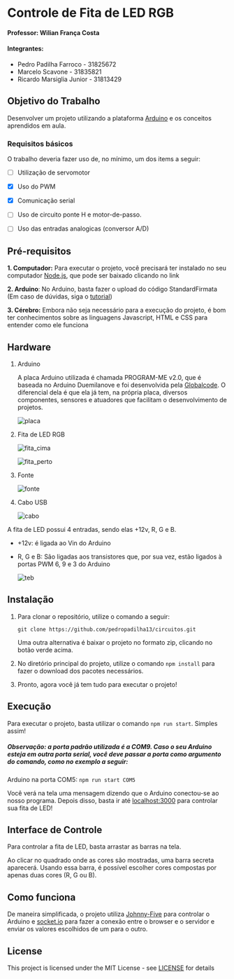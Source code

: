 # Controle de Fita de LED RGB

#### Professor: Wilian França Costa

#### Integrantes:
- Pedro Padilha Farroco - 31825672
- Marcelo Scavone - 31835821
- Ricardo Marsiglia Junior - 31813429

## Objetivo do Trabalho

Desenvolver um projeto utilizando a plataforma [Arduino](https://www.arduino.cc) e os conceitos aprendidos em aula.

### Requisitos básicos

O trabalho deveria fazer uso de, no mínimo, um dos items a seguir:

- [ ] Utilização de servomotor

- [x] Uso do PWM

- [x] Comunicação serial

- [ ] Uso de circuito ponte H e motor-de-passo.

- [ ] Uso das entradas analogicas (conversor A/D)

## Pré-requisitos

**1. Computador:** Para executar o projeto, você precisará ter instalado no seu computador [Node.js](https://nodejs.org), que pode ser baixado clicando no link

**2. Arduino**: No Arduino, basta fazer o upload do código StandardFirmata (Em caso de dúvidas, siga o [tutorial](http://www.instructables.com/id/Arduino-Installing-Standard-Firmata/))

**3. Cérebro:** Embora não seja necessário para a execução do projeto, é bom ter conhecimentos sobre as linguagens Javascript, HTML e CSS para entender como ele funciona

## Hardware

1. Arduino

	A placa Arduino utilizada é chamada PROGRAM-ME v2.0, que é baseada no Arduino Duemilanove e foi desenvolvida pela [Globalcode](https://www.globalcode.com.br). O diferencial dela é que ela já tem, na própria placa, diversos componentes, sensores e atuadores que facilitam o desenvolvimento de projetos.

    ![placa](public/assets/other/images/placa_cima.jpeg)

2. Fita de LED RGB

	![fita_cima](public/assets/other/images/fita_cima.jpeg)

    ![fita_perto](public/assets/other/images/fita_perto.jpeg)

3. Fonte

	![fonte](public/assets/other/images/fonte.jpeg)

4. Cabo USB

	![cabo](public/assets/other/images/cabo.jpeg)

A fita de LED possui 4 entradas, sendo elas +12v, R, G e B.

* +12v: é ligada ao Vin do Arduino
* R, G e B: São ligadas aos transistores que, por sua vez, estão ligados à portas PWM 6, 9 e 3 do Arduino

	![teb](public/assets/other/images/teb.jpeg)

## Instalação

1. Para clonar o repositório, utilize o comando a seguir:

    ```
    git clone https://github.com/pedropadilha13/circuitos.git
    ```

	Uma outra alternativa é baixar o projeto no formato zip, clicando no botão verde acima.

2. No diretório principal do projeto, utilize o comando `npm install` para fazer o download dos pacotes necessários.

3. Pronto, agora você já tem tudo para executar o projeto!

## Execução

Para executar o projeto, basta utilizar o comando ```npm run start```. Simples assim!

##### Observação: a porta padrão utilizada é a COM9. Caso o seu Arduino esteja em outra porta serial, você deve passar a porta como argumento do comando, como no exemplo a seguir:

Arduino na porta COM5: `npm run start COM5`

Você verá na tela uma mensagem dizendo que o Arduino conectou-se ao nosso programa. Depois disso, basta ir até [localhost:3000](localhost:3000) para controlar sua fita de LED!

## Interface de Controle

Para controlar a fita de LED, basta arrastar as barras na tela.

Ao clicar no quadrado onde as cores são mostradas, uma barra secreta aparecerá. Usando essa barra, é possível escolher cores compostas por apenas duas cores (R, G ou B).

## Como funciona

De maneira simplificada, o projeto utiliza [Johnny-Five](http://johnny-five.io) para controlar o Arduino e [socket.io](https://socket.io/) para fazer a conexão entre o browser e o servidor e enviar os valores escolhidos de um para o outro.

## License

This project is licensed under the MIT License - see [LICENSE](LICENSE) for details
